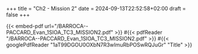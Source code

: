 +++
title = "Ch2 - Mission 2"
date = 2024-09-13T22:52:58+02:00
draft = false
+++

{{< embed-pdf url="/BARROCA--PACCARD_Evan_1SIOA_TC3_MISSION2.pdf" >}}
#{{< pdfReader "/BARROCA--PACCARD_Evan_1SIOA_TC3_MISSION2.pdf" >}}
#{{< googlePdfReader "1aT99DGOU0OXbN7R3wImuRbPOSwRQJuGr" "Title" >}}



